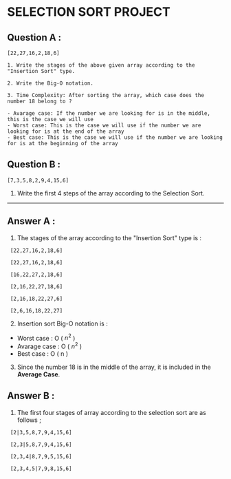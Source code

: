 # SELECTION SORT PROJECT

## Question A :

` [22,27,16,2,18,6] ` 

    1. Write the stages of the above given array according to the "Insertion Sort" type.

    2. Write the Big-O notation.

    3. Time Complexity: After sorting the array, which case does the number 18 belong to ?

    - Avarage case: If the number we are looking for is in the middle, this is the case we will use
    - Worst case: This is the case we will use if the number we are looking for is at the end of the array
    - Best case: This is the case we will use if the number we are looking for is at the beginning of the array

## Question B :

`[7,3,5,8,2,9,4,15,6]` 

1. Write the first 4 steps of the array according to the Selection Sort.

---

## Answer A :

1. The stages of the array according to the "Insertion Sort" type is :
```
 [22,27,16,2,18,6]

 [22,27,16,2,18,6]
 
 [16,22,27,2,18,6]

 [2,16,22,27,18,6]

 [2,16,18,22,27,6]

 [2,6,16,18,22,27]
```
2. Insertion sort Big-O notation is :  

- Worst case : O ( $n^2$ )
- Avarage case : O ( $n^2$ )
- Best case : O ( n )

3. Since the number 18 is in the middle of the array, it is included in the **Average Case**.

## Answer B :

1. The first four stages of array according to the selection sort are as follows ;

```
 [2|3,5,8,7,9,4,15,6]

 [2,3|5,8,7,9,4,15,6]
 
 [2,3,4|8,7,9,5,15,6]

 [2,3,4,5|7,9,8,15,6]
```


